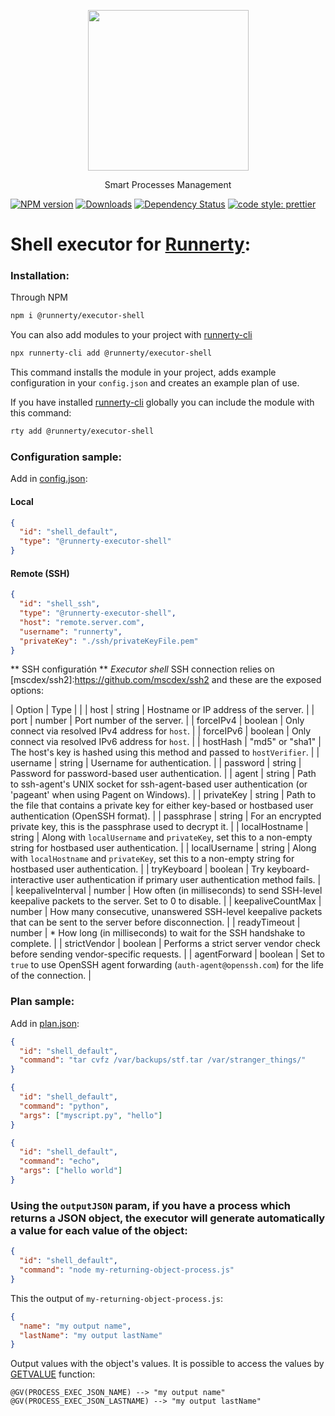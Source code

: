 <p align="center">
  <a href="http://runnerty.io">
    <img height="257" src="https://runnerty.io/assets/header/logo-stroked.png">
  </a>
  <p align="center">Smart Processes Management</p>
</p>

[![NPM version][npm-image]][npm-url] [![Downloads][downloads-image]][npm-url] [![Dependency Status][david-badge]][david-badge-url]
<a href="#badge">
<img alt="code style: prettier" src="https://img.shields.io/badge/code_style-prettier-ff69b4.svg">
</a>

# Shell executor for [Runnerty]:

### Installation:

Through NPM

```bash
npm i @runnerty/executor-shell
```

You can also add modules to your project with [runnerty-cli]

```bash
npx runnerty-cli add @runnerty/executor-shell
```

This command installs the module in your project, adds example configuration in your `config.json` and creates an example plan of use.

If you have installed [runnerty-cli] globally you can include the module with this command:

```bash
rty add @runnerty/executor-shell
```

### Configuration sample:

Add in [config.json]:

#### Local

```json
{
  "id": "shell_default",
  "type": "@runnerty-executor-shell"
}
```

#### Remote (SSH)

```json
{
  "id": "shell_ssh",
  "type": "@runnerty-executor-shell",
  "host": "remote.server.com",
  "username": "runnerty",
  "privateKey": "./ssh/privateKeyFile.pem"
}
```

** SSH configuratión **
*Executor shell* SSH connection relies on [mscdex/ssh2]:https://github.com/mscdex/ssh2 and these are the exposed options:

| Option | Type |   |
| host | string | Hostname or IP address of the server. |
| port | number | Port number of the server. |
| forceIPv4 | boolean | Only connect via resolved IPv4 address for `host`. |
| forceIPv6 | boolean | Only connect via resolved IPv6 address for `host`. |
| hostHash | "md5" or "sha1" | The host's key is hashed using this method and passed to `hostVerifier`. |
| username | string | Username for authentication. |
| password | string | Password for password-based user authentication. |
| agent | string | Path to ssh-agent's UNIX socket for ssh-agent-based user authentication (or 'pageant' when using Pagent on Windows). |
| privateKey | string | Path to the file that contains a private key for either key-based or hostbased user authentication (OpenSSH format). |
| passphrase | string | For an encrypted private key, this is the passphrase used to decrypt it. |
| localHostname | string | Along with `localUsername` and `privateKey`, set this to a non-empty string for hostbased user authentication. |
| localUsername | string | Along with `localHostname` and `privateKey`, set this to a non-empty string for hostbased user authentication. |
| tryKeyboard | boolean | Try keyboard-interactive user authentication if primary user authentication method fails. |
| keepaliveInterval | number | How often (in milliseconds) to send SSH-level keepalive packets to the server. Set to 0 to disable. |
| keepaliveCountMax | number | How many consecutive, unanswered SSH-level keepalive packets that can be sent to the server before disconnection. |
| readyTimeout | number | * How long (in milliseconds) to wait for the SSH handshake to complete. |
| strictVendor | boolean | Performs a strict server vendor check before sending vendor-specific requests. |
| agentForward | boolean | Set to `true` to use OpenSSH agent forwarding (`auth-agent@openssh.com`) for the life of the connection. |


### Plan sample:

Add in [plan.json]:

```json
{
  "id": "shell_default",
  "command": "tar cvfz /var/backups/stf.tar /var/stranger_things/"
}
```

```json
{
  "id": "shell_default",
  "command": "python",
  "args": ["myscript.py", "hello"]
}
```

```json
{
  "id": "shell_default",
  "command": "echo",
  "args": ["hello world"]
}
```

### Using the `outputJSON` param, if you have a process which returns a JSON object, the executor will generate automatically a value for each value of the object:

```json
{
  "id": "shell_default",
  "command": "node my-returning-object-process.js"
}
```

This the output of `my-returning-object-process.js`:

```json
{
  "name": "my output name",
  "lastName": "my output lastName"
}
```

Output values with the object's values.
It is possible to access the values by [GETVALUE] function:

```
@GV(PROCESS_EXEC_JSON_NAME) --> "my output name"
@GV(PROCESS_EXEC_JSON_LASTNAME) --> "my output lastName"
```

[runnerty]: http://www.runnerty.io
[downloads-image]: https://img.shields.io/npm/dm/@runnerty/executor-shell.svg
[npm-url]: https://www.npmjs.com/package/@runnerty/executor-shell
[npm-image]: https://img.shields.io/npm/v/@runnerty/executor-shell.svg
[david-badge]: https://david-dm.org/runnerty/executor-shell.svg
[david-badge-url]: https://david-dm.org/runnerty/executor-shell
[getvalue]: http://docs.runnerty.io/functions/
[config.json]: http://docs.runnerty.io/config/
[plan.json]: http://docs.runnerty.io/plan/
[runnerty-cli]: https://www.npmjs.com/package/runnerty-cli
